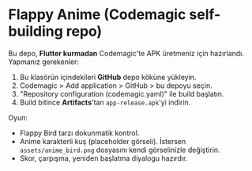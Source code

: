 # Flappy Anime (Codemagic self-building repo)

Bu depo, **Flutter kurmadan** Codemagic'te APK üretmeniz için hazırlandı.
Yapmanız gerekenler:
1. Bu klasörün içindekileri **GitHub** depo köküne yükleyin.
2. Codemagic > Add application > GitHub > bu depoyu seçin.
3. "Repository configuration (codemagic.yaml)" ile build başlatın.
4. Build bitince **Artifacts**'tan `app-release.apk`'yi indirin.

Oyun:
- Flappy Bird tarzı dokunmatik kontrol.
- Anime karakterli kuş (placeholder görseli). İstersen `assets/anime_bird.png` dosyasını kendi görselinizle değiştirin.
- Skor, çarpışma, yeniden başlatma diyalogu hazırdır.
